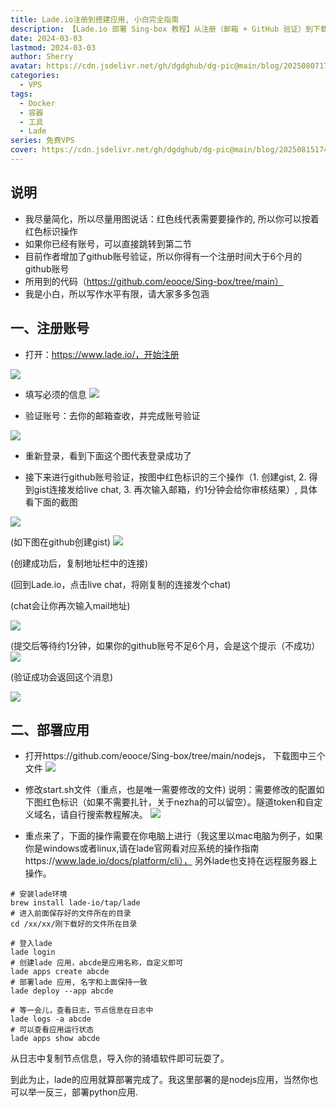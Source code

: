 ```yaml
---
title: Lade.io注册到搭建应用, 小白完全指南
description: 【Lade.io 部署 Sing-box 教程】从注册（邮箱 + GitHub 验证）到下载 Sing-box 文件、修改 start.sh，再到 mac CLI 安装部署，日志提取节点信息，小白友好
date: 2024-03-03
lastmod: 2024-03-03
author: Sherry
avatar: https://cdn.jsdelivr.net/gh/dgdghub/dg-pic@main/blog/20250807170937500.png
categories:
  - VPS
tags:
  - Docker
  - 容器
  - 工具
  - Lade
series: 免费VPS
cover: https://cdn.jsdelivr.net/gh/dgdghub/dg-pic@main/blog/20250815174648479.png
---
```




## 说明

* 我尽量简化，所以尽量用图说话：红色线代表需要要操作的, 所以你可以按着红色标识操作
* 如果你已经有账号，可以直接跳转到第二节
* 目前作者增加了github账号验证，所以你得有一个注册时间大于6个月的github账号
* 所用到的代码（https://github.com/eooce/Sing-box/tree/main）
* 我是小白，所以写作水平有限，请大家多多包涵

<!--more-->

## 一、注册账号

* 打开：https://www.lade.io/，开始注册

![](https://cdn.jsdelivr.net/gh/dgdghub/dg-pic@main/blog/20250519105710549.png)


* 填写必须的信息
![](https://cdn.jsdelivr.net/gh/dgdghub/dg-pic@main/blog/20250519105959930.png)

* 验证账号：去你的邮箱查收，并完成账号验证

![](https://cdn.jsdelivr.net/gh/dgdghub/dg-pic@main/blog/20250519110202153.png)


* 重新登录，看到下面这个图代表登录成功了

* 接下来进行github账号验证，按图中红色标识的三个操作（1. 创建gist, 2. 得到gist连接发给live chat, 3. 再次输入邮箱，约1分钟会给你审核结果）, 具体看下面的截图

![](https://cdn.jsdelivr.net/gh/dgdghub/dg-pic@main/blog/20250519110448902.png)

(如下图在github创建gist)
![](https://cdn.jsdelivr.net/gh/dgdghub/dg-pic@main/blog/20250519114736704.png)

(创建成功后，复制地址栏中的连接)

(回到Lade.io，点击live chat，将刚复制的连接发个chat)

(chat会让你再次输入mail地址)

![](https://cdn.jsdelivr.net/gh/dgdghub/dg-pic@main/blog/20250519111118127.png)


(提交后等待约1分钟，如果你的github账号不足6个月，会是这个提示（不成功）
![](https://cdn.jsdelivr.net/gh/dgdghub/dg-pic@main/blog/20250519111158847.png)

(验证成功会返回这个消息)

![](https://cdn.jsdelivr.net/gh/dgdghub/dg-pic@main/blog/20250519111239211.png)



## 二、部署应用

* 打开https://github.com/eooce/Sing-box/tree/main/nodejs， 下载图中三个文件
![](https://cdn.jsdelivr.net/gh/dgdghub/dg-pic@main/blog/20250519112118611.png)

* 修改start.sh文件（重点，也是唯一需要修改的文件)
说明：需要修改的配置如下图红色标识（如果不需要扎针，关于nezha的可以留空）。隧道token和自定义域名，请自行搜索教程解决。
![](https://cdn.jsdelivr.net/gh/dgdghub/dg-pic@main/blog/20250519112501403.png)

* 重点来了，下面的操作需要在你电脑上进行（我这里以mac电脑为例子，如果你是windows或者linux,请在lade官网看对应系统的操作指南https://www.lade.io/docs/platform/cli）， 另外lade也支持在远程服务器上操作。
```shell
# 安装lade环境
brew install lade-io/tap/lade
# 进入前面保存好的文件所在的目录
cd /xx/xx/刚下载好的文件所在目录

# 登入lade
lade login
# 创建lade 应用，abcde是应用名称，自定义即可
lade apps create abcde
# 部署lade 应用, 名字和上面保持一致
lade deploy --app abcde

# 等一会儿，查看日志，节点信息在日志中
lade logs -a abcde
# 可以查看应用运行状态
lade apps show abcde
```
从日志中复制节点信息，导入你的骑墙软件即可玩耍了。

到此为止，lade的应用就算部署完成了。我这里部署的是nodejs应用，当然你也可以举一反三，部署python应用.
